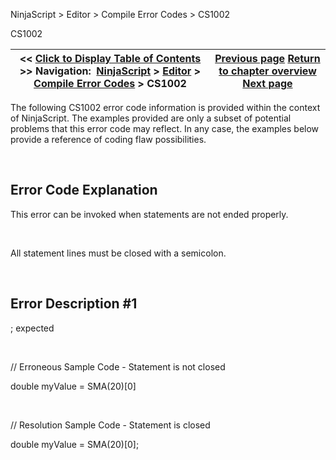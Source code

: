 ﻿


NinjaScript \> Editor \> Compile Error Codes \> CS1002






















CS1002







| \<\< [Click to Display Table of Contents](cs1002.md) \>\> **Navigation:**     [NinjaScript](ninjascript.md) \> [Editor](editor.md) \> [Compile Error Codes](compile_error_codes.md) \> CS1002 | [Previous page](cs0443.md) [Return to chapter overview](compile_error_codes.md) [Next page](cs1061.md) |
| --- | --- |











The following CS1002 error code information is provided within the context of NinjaScript. The examples provided are only a subset of potential problems that this error code may reflect. In any case, the examples below provide a reference of coding flaw possibilities.


 


## Error Code Explanation


This error can be invoked when statements are not ended properly.


 


All statement lines must be closed with a semicolon.


 


## Error Description \#1 
; expected


 


// Erroneous Sample Code \- Statement is not closed


double myValue \= SMA(20\)\[0]


 


// Resolution Sample Code \- Statement is closed


double myValue \= SMA(20\)\[0];








